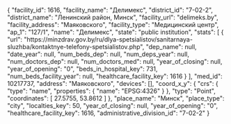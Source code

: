{
    "facility_id": 1616,
    "facility_name": "Делимекс",
    "district_id": "7-02-2",
    "district_name": "Ленинский район, Минск",
    "facility_url": "delimeks.by",
    "facility_address": "Маяковского",
    "facility_type": "Медицинский центр",
    "ap_1": "127\/1",
    "name": "Делимекс",
    "state": "public institution",
    "stats": [
        {
            "url": "https:\/\/minzdrav.gov.by\/ru\/dlya-spetsialistov\/sanitarnaya-sluzhba\/kontaktnye-telefony-spetsialistov.php",
            "dep_name": null,
            "date_year": null,
            "num_beds_dep": null,
            "num_deps_year": null,
            "num_doctors_dep": null,
            "num_doctors_med": null,
            "year_of_closing": null,
            "year_of_opening": "0",
            "beds_in_hospital_key": 731,
            "num_beds_facility_year": null,
            "healthcare_facility_key": 1616
        }
    ],
    "med_id": 10217737,
    "address": "Маяковского",
    "devices": [],
    "coord_x_y": {
        "crs": {
            "type": "name",
            "properties": {
                "name": "EPSG:4326"
            }
        },
        "type": "Point",
        "coordinates": [
            27.5755,
            53.8612
        ]
    },
    "place_name": "Минск",
    "place_type": "city",
    "localties_key": 50,
    "year_of_closing": null,
    "year_of_opening": "0",
    "healthcare_facility_key": 1616,
    "administrative_division_id": "7-02-2"
}